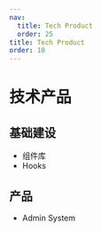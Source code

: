 ```yaml
---
nav:
  title: Tech Product
  order: 25
title: Tech Product
order: 10
---
```


# 技术产品

## 基础建设

- 组件库
- Hooks

## 产品

- Admin System
